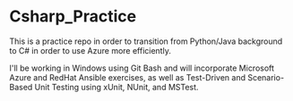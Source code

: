 # Csharp_Practice

This is a practice repo in order to transition from Python/Java background to C# in order to use Azure more efficiently.

I'll be working in Windows using Git Bash and will incorporate Microsoft Azure and RedHat Ansible exercises, as well as Test-Driven and Scenario-Based Unit Testing using xUnit, NUnit, and MSTest.  
